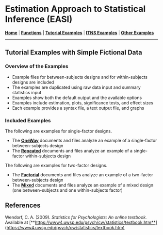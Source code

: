 # Estimation Approach to Statistical Inference (EASI)

[**Home**](https://github.com/cwendorf/EASI/) | 
[**Functions**](https://github.com/cwendorf/EASI/tree/master/A-Functions) | 
[**Tutorial Examples**](https://github.com/cwendorf/EASI/tree/master/B-TutorialExamples) | 
[**ITNS Examples**](https://github.com/cwendorf/EASI/tree/master/C-ITNSExamples) | 
[**Other Examples**](https://github.com/cwendorf/EASI/tree/master/D-OtherExamples)

---

## Tutorial Examples with Simple Fictional Data

### Overview of the Examples

- Example files for between-subjects designs and for within-subjects designs are included
- The examples are duplicated using raw data input and summary statistics input
- Examples show both the default output and the available options
- Examples include estimation, plots, significance tests, and effect sizes
- Each example provides a syntax file, a text output file, and graphs

### Included Examples

The following are examples for single-factor designs.

- The [**OneWay**](./OneWay/) documents and files analyze an example of a single-factor between-subjects design
- The [**Repeated**](./Repeated/) documents and files analyze an example of a single-factor within-subjects design

The following are examples for two-factor designs.
- The [**Factorial**](./Factorial/) documents and files analyze an example of a two-factor between-subjects design
- The [**Mixed**](./Mixed) documents and files analyze an example of a mixed design (one between-subjects and one within-subjects factor)

## References

Wendorf, C. A. (2009). _Statistics for Psychologists: An online textbook._ Available at [**https://www4.uwsp.edu/psych/cw/statistics/textbook.htm**](https://www4.uwsp.edu/psych/cw/statistics/textbook.htm)
